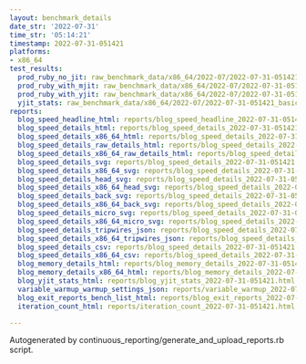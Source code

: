 ```yaml
---
layout: benchmark_details
date_str: '2022-07-31'
time_str: '05:14:21'
timestamp: 2022-07-31-051421
platforms:
- x86_64
test_results:
  prod_ruby_no_jit: raw_benchmark_data/x86_64/2022-07/2022-07-31-051421_basic_benchmark_prod_ruby_no_jit.json
  prod_ruby_with_mjit: raw_benchmark_data/x86_64/2022-07/2022-07-31-051421_basic_benchmark_prod_ruby_with_mjit.json
  prod_ruby_with_yjit: raw_benchmark_data/x86_64/2022-07/2022-07-31-051421_basic_benchmark_prod_ruby_with_yjit.json
  yjit_stats: raw_benchmark_data/x86_64/2022-07/2022-07-31-051421_basic_benchmark_yjit_stats.json
reports:
  blog_speed_headline_html: reports/blog_speed_headline_2022-07-31-051421.html
  blog_speed_details_html: reports/blog_speed_details_2022-07-31-051421.html
  blog_speed_details_x86_64_html: reports/blog_speed_details_2022-07-31-051421.x86_64.html
  blog_speed_details_raw_details_html: reports/blog_speed_details_2022-07-31-051421.raw_details.html
  blog_speed_details_x86_64_raw_details_html: reports/blog_speed_details_2022-07-31-051421.x86_64.raw_details.html
  blog_speed_details_svg: reports/blog_speed_details_2022-07-31-051421.svg
  blog_speed_details_x86_64_svg: reports/blog_speed_details_2022-07-31-051421.x86_64.svg
  blog_speed_details_head_svg: reports/blog_speed_details_2022-07-31-051421.head.svg
  blog_speed_details_x86_64_head_svg: reports/blog_speed_details_2022-07-31-051421.x86_64.head.svg
  blog_speed_details_back_svg: reports/blog_speed_details_2022-07-31-051421.back.svg
  blog_speed_details_x86_64_back_svg: reports/blog_speed_details_2022-07-31-051421.x86_64.back.svg
  blog_speed_details_micro_svg: reports/blog_speed_details_2022-07-31-051421.micro.svg
  blog_speed_details_x86_64_micro_svg: reports/blog_speed_details_2022-07-31-051421.x86_64.micro.svg
  blog_speed_details_tripwires_json: reports/blog_speed_details_2022-07-31-051421.tripwires.json
  blog_speed_details_x86_64_tripwires_json: reports/blog_speed_details_2022-07-31-051421.x86_64.tripwires.json
  blog_speed_details_csv: reports/blog_speed_details_2022-07-31-051421.csv
  blog_speed_details_x86_64_csv: reports/blog_speed_details_2022-07-31-051421.x86_64.csv
  blog_memory_details_html: reports/blog_memory_details_2022-07-31-051421.html
  blog_memory_details_x86_64_html: reports/blog_memory_details_2022-07-31-051421.x86_64.html
  blog_yjit_stats_html: reports/blog_yjit_stats_2022-07-31-051421.html
  variable_warmup_warmup_settings_json: reports/variable_warmup_2022-07-31-051421.warmup_settings.json
  blog_exit_reports_bench_list_html: reports/blog_exit_reports_2022-07-31-051421.bench_list.html
  iteration_count_html: reports/iteration_count_2022-07-31-051421.html

---
```

Autogenerated by continuous_reporting/generate_and_upload_reports.rb script.
